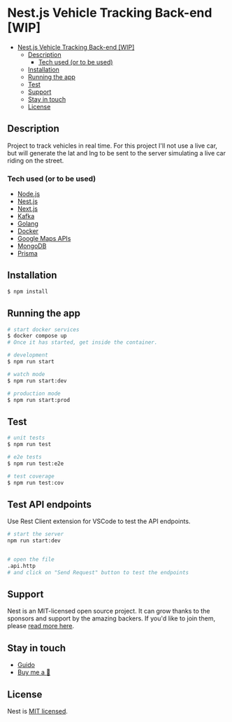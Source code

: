 # Nest.js Vehicle Tracking Back-end [WIP]

- [Nest.js Vehicle Tracking Back-end \[WIP\]](#nestjs-vehicle-tracking-back-end-wip)
  - [Description](#description)
    - [Tech used (or to be used)](#tech-used-or-to-be-used)
  - [Installation](#installation)
  - [Running the app](#running-the-app)
  - [Test](#test)
  - [Support](#support)
  - [Stay in touch](#stay-in-touch)
  - [License](#license)


## Description

Project to track vehicles in real time.
For this project I'll not use a live car, but will generate the lat and lng to be sent to the server simulating a live car riding on the street.

### Tech used (or to be used)
- [Node.js](https://nodejs.org/)
- [Nest.js](https://nestjs.com/)
- [Next.js](https://nextjs.org/)
- [Kafka](https://kafka.apache.org/)
- [Golang](https://golang.org/)
- [Docker](https://www.docker.com/)
- [Google Maps APIs](https://developers.google.com/maps)
- [MongoDB](https://www.mongodb.com/)
- [Prisma](https://www.prisma.io/)

## Installation

```bash
$ npm install
```

## Running the app

```bash
# start docker services
$ docker compose up
# Once it has started, get inside the container.
```

```bash
# development
$ npm run start

# watch mode
$ npm run start:dev

# production mode
$ npm run start:prod
```

## Test

```bash
# unit tests
$ npm run test

# e2e tests
$ npm run test:e2e

# test coverage
$ npm run test:cov
```

## Test API endpoints

Use Rest Client extension for VSCode to test the API endpoints.

```bash
# start the server
npm run start:dev


# open the file
.api.http
# and click on "Send Request" button to test the endpoints
``` 



## Support

Nest is an MIT-licensed open source project. It can grow thanks to the sponsors and support by the amazing backers. If you'd like to join them, please [read more here](https://docs.nestjs.com/support).

## Stay in touch

- [Guido](https://www.linkedin.com/in/guidoaguiar/)
- [Buy me a :pizza:](https://www.buymeacoffee.com/guidoaguiar)
## License

Nest is [MIT licensed](LICENSE).
